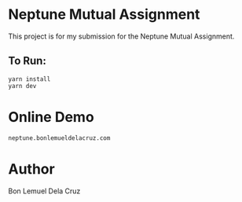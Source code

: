 # Neptune Mutual Assignment

This project is for my submission for the Neptune Mutual Assignment.

## To Run:

```
yarn install
yarn dev
```
# Online Demo
```
neptune.bonlemueldelacruz.com
```

# Author

Bon Lemuel Dela Cruz
